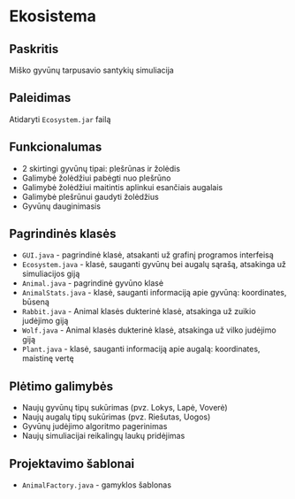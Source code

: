 # Ekosistema
## Paskritis
Miško gyvūnų tarpusavio santykių simuliacija

## Paleidimas
Atidaryti `Ecosystem.jar` failą

## Funkcionalumas
- 2 skirtingi gyvūnų tipai: plešrūnas ir žolėdis
- Galimybė žolėdžiui pabėgti nuo plešrūno
- Galimybė žolėdžiui maitintis aplinkui esančiais augalais
- Galimybė plešrūnui gaudyti žolėdžius
- Gyvūnų dauginimasis

## Pagrindinės klasės
- `GUI.java` - pagrindinė klasė, atsakanti už grafinį programos interfeisą
- `Ecosystem.java` - klasė, sauganti gyvūnų bei augalų sąrašą, atsakinga už simuliacijos giją
- `Animal.java` - pagrindinė gyvūno klasė
- `AnimalStats.java` - klasė, sauganti informaciją apie gyvūną: koordinates, būseną
- `Rabbit.java` - Animal klasės dukterinė klasė, atsakinga už zuikio judėjimo giją
- `Wolf.java` - Animal klasės dukterinė klasė, atsakinga už vilko judėjimo giją
- `Plant.java` - klasė, sauganti informaciją apie augalą: koordinates, maistinę vertę
 
## Plėtimo galimybės
- Naujų gyvūnų tipų sukūrimas (pvz. Lokys, Lapė, Voverė)
- Naujų augalų tipų sukūrimas (pvz. Riešutas, Uogos)
- Gyvūnų judėjimo algoritmo pagerinimas
- Naujų simuliacijai reikalingų laukų pridėjimas

## Projektavimo šablonai
- `AnimalFactory.java` - gamyklos šablonas